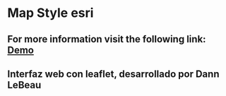 # Map Style esri
## For more information visit the following link: [Demo](https://dannlebeau.github.io/map.github.io.github.io/)
## Interfaz web con leaflet, desarrollado por Dann LeBeau
